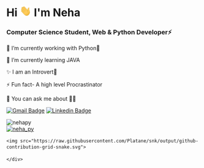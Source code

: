 <h1 align= "left">Hi <img src="https://raw.githubusercontent.com/ABSphreak/ABSphreak/master/gifs/Hi.gif" width="30px"> I'm Neha</h1>
<h3 align="left">Computer Science Student, Web & Python Developer⚡</h3>


🔭 I’m currently working with Python🐍

🌱 I’m currently learning JAVA

✨ I am an Introvert🙂

⚡ Fun fact- A high level Procrastinator

💬 You can ask me about 🤔🤔
<!-- 
- Let's Connect <a href="https://www.linkedin.com/in/rishirajcode/">**LinkedIn**</a><br><br> -->
[![Gmail Badge](https://img.shields.io/badge/-Gmail-c14438?style=flat-square&logo=Gmail&logoColor=white&link=mailto:neha.blogburp.code@gmail.com)](mailto:neha.blogburp@gmail.com)
[![Linkedin Badge](https://img.shields.io/badge/-Linkedin-4169E1?style=flat-square&logo=Linkedin&logoColor=white&&link=https://www.linkedin.com/in/nehapy/)](https://www.linkedin.com/in/nehapy/)
<p align="left"> <img src="https://komarev.com/ghpvc/?username=nehapy&label=Profile%20views&color=0e75b6&style=flat" alt="nehapy" /> <br> <a href="https://twitter.com/neha_py" target="blank"><img src="https://img.shields.io/twitter/follow/neha_py?logo=twitter&style=for-the-badge" alt="neha_py" /></a> </p> 

<div>
	
 	<img src="https://raw.githubusercontent.com/Platane/snk/output/github-contribution-grid-snake.svg">

	</div>

